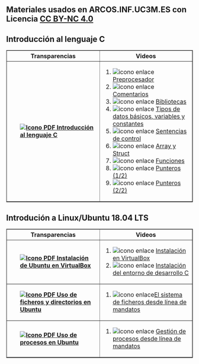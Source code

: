 ## Materiales usados en ARCOS.INF.UC3M.ES con Licencia [CC BY-NC 4.0](http://creativecommons.org/licenses/by-nc/4.0/) 


## Introducción al lenguaje C

<html>
<div class="table-responsive">
    <table class="table table-bordered table-sm table-hover" border="1">
        <thead>
            <tr>
                <th style="width:50%;">Transparencias</th>
                <th style="width:50%;">Videos</th>
            </tr>
        </thead>
        <tbody>
            <tr>
                <td class="align-middle">
                    <ol class="my-0">
                    <b><a href="https://acaldero.github.io/uc3m_c/slides/clase_w1-introduccionc.pdf"><img src="https://aulaglobal.uc3m.es/theme/image.php/boost/core/1614226998/f/pdf-24" class="iconlarge activityicon" alt="Icono PDF" role="presentation">&nbsp;<u>Introducción al lenguaje C</u> <br></a></b>
                    </ol>
                </td>
                <td class="align-middle">
                    <ol>
                        <li><img src="https://aulaglobal.uc3m.es/theme/image.php/boost/url/1615523185/icon" class="iconlarge activityicon" alt="icono enlace" role="presentation">
                            <a href="http://www.youtube.com/watch?embed=no&amp;v=EFEj13YU7I0&amp;feature=related" target="_blank">Preprocesador</a></li>
                        <li><img src="https://aulaglobal.uc3m.es/theme/image.php/boost/url/1615523185/icon" class="iconlarge activityicon" alt="icono enlace" role="presentation">
                            <a href="http://www.youtube.com/watch?embed=no&amp;v=-P2C4g6xZeE&amp;feature=related" target="_blank">Comentarios</a></li>
                        <li><img src="https://aulaglobal.uc3m.es/theme/image.php/boost/url/1615523185/icon" class="iconlarge activityicon" alt="icono enlace" role="presentation">
                            <a href="http://www.youtube.com/watch?embed=no&amp;v=B_7jBxe_VOQ&amp;feature=related" target="_blank">Bibliotecas</a></li>
                        <li><img src="https://aulaglobal.uc3m.es/theme/image.php/boost/url/1615523185/icon" class="iconlarge activityicon" alt="icono enlace" role="presentation">
                            <a href="http://www.youtube.com/watch?embed=no&amp;v=1Hz19T5lRP8&amp;feature=related" target="_blank">Tipos de datos básicos, variables y constantes</a></li>
                        <li><img src="https://aulaglobal.uc3m.es/theme/image.php/boost/url/1615523185/icon" class="iconlarge activityicon" alt="icono enlace" role="presentation">
                            <a href="http://www.youtube.com/watch?embed=no&amp;v=ux_J98WmjPA&amp;feature=related" target="_blank">Sentencias de control</a></li>
                        <li><img src="https://aulaglobal.uc3m.es/theme/image.php/boost/url/1615523185/icon" class="iconlarge activityicon" alt="icono enlace" role="presentation">
                            <a href="http://www.youtube.com/watch?embed=no&amp;v=o5Jl_Dzga88&amp;feature=related" target="_blank">Array y Struct</a></li>
                        <li><img src="https://aulaglobal.uc3m.es/theme/image.php/boost/url/1615523185/icon" class="iconlarge activityicon" alt="icono enlace" role="presentation">
                            <a href="http://www.youtube.com/watch?embed=no&amp;v=mS0gnJ-su_Y&amp;feature=related" target="_blank">Funciones</a></li>
                        <li><img src="https://aulaglobal.uc3m.es/theme/image.php/boost/url/1615523185/icon" class="iconlarge activityicon" alt="icono enlace" role="presentation">
                            <a href="http://www.youtube.com/watch?embed=no&amp;v=iQF-2vUNEJk&amp;feature=related" target="_blank">Punteros (1/2)</a></li>
                        <li><img src="https://aulaglobal.uc3m.es/theme/image.php/boost/url/1615523185/icon" class="iconlarge activityicon" alt="icono enlace" role="presentation">
                            <a href="http://www.youtube.com/watch?embed=no&amp;v=m6sdKI3zhKg&amp;feature=related" target="_blank">Punteros (2/2)</a></li>
                    </ol>
                </td>
            </tr>
        </tbody>
    </table>
</div>
</html>


## Introdución a Linux/Ubuntu 18.04 LTS

<html>
<div class="table-responsive">
    <table class="table table-bordered table-sm table-hover" border="1">
        <thead>
            <tr>
                <th style="width:50%;">Transparencias</th>
                <th style="width:50%;">Videos</th>
            </tr>
        </thead>
        <tbody>
            <tr>
                <td class="align-middle">
                    <ol class="my-0">
                    <b><a href="https://acaldero.github.io/uc3m_c/slides/clase_w0-ubuntu-instalacion.pdf"><img src="https://aulaglobal.uc3m.es/theme/image.php/boost/core/1614226998/f/pdf-24" class="iconlarge activityicon" alt="Icono PDF" role="presentation">&nbsp;<u>Instalación de Ubuntu en VirtualBox</u></a><u><br></u></b>
                    </ol>
                </td>
                <td class="align-middle">
                    <ol>
                        <li><img src="https://aulaglobal.uc3m.es/theme/image.php/boost/url/1615523185/icon" class="iconlarge activityicon" alt="icono enlace" role="presentation">
                            <a href="http://www.youtube.com/watch?embed=no&amp;v=MwfB9lnB0_A&amp;feature=related" target="_blank">Instalación en VirtualBox</a><br></li>
                        <li><img src="https://aulaglobal.uc3m.es/theme/image.php/boost/url/1615523185/icon" class="iconlarge activityicon" alt="icono enlace" role="presentation">
                            <a href="http://www.youtube.com/watch?embed=no&amp;v=0An_9Kcv62o&amp;feature=related" target="_blank">Instalación del entorno de desarrollo C</a><br></li>
                    </ol>
                </td>
            </tr>
            <tr>
                <td class="align-middle">
                    <ol class="my-0">
                    <b><a href="https://acaldero.github.io/uc3m_c/slides/clase_w0-ubuntu-fichydirs.pdf"><img src="https://aulaglobal.uc3m.es/theme/image.php/boost/core/1614226998/f/pdf-24" class="iconlarge activityicon" alt="Icono PDF" role="presentation">&nbsp;<u>Uso de ficheros y directorios en Ubuntu</u> <br></a></b>
                    </ol>
                </td>
                <td class="align-middle">
                    <ol>
                        <li><img src="https://aulaglobal.uc3m.es/theme/image.php/boost/url/1615523185/icon" class="iconlarge activityicon" alt="icono enlace" role="presentation"><a href="http://www.youtube.com/watch?embed=no&amp;v=2U5bJKUX_6s&amp;feature=related"
                                target="_blank">El sistema de ficheros desde línea de mandatos</a><br></li>
                    </ol>
                </td>
            </tr>
            <tr>
                <td class="align-middle">
                    <ol class="my-0">
                    <b><a href="https://acaldero.github.io/uc3m_c/slides/clase_w0-ubuntu-procesos.pdf"><img src="https://aulaglobal.uc3m.es/theme/image.php/boost/core/1614226998/f/pdf-24" class="iconlarge activityicon" alt="Icono PDF" role="presentation">&nbsp;<u>Uso de procesos en Ubuntu</u> <br></a></b>
                    </ol>
                </td>
                <td class="align-middle">
                    <ol>
                        <li><img src="https://aulaglobal.uc3m.es/theme/image.php/boost/url/1615523185/icon" class="iconlarge activityicon" alt="icono enlace" role="presentation">
                            <a href="http://www.youtube.com/watch?embed=no&amp;v=ym3BeppIE8I&amp;feature=related" target="_blank">Gestión de procesos desde línea de mandatos <br></a></li>
                    </ol>
                </td>
            </tr>
        </tbody>
    </table>
</div>
</html>


